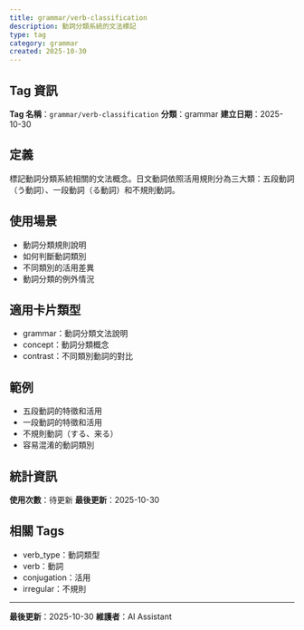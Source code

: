```yaml
---
title: grammar/verb-classification
description: 動詞分類系統的文法標記
type: tag
category: grammar
created: 2025-10-30
---
```


## Tag 資訊

**Tag 名稱**：`grammar/verb-classification`
**分類**：grammar
**建立日期**：2025-10-30

## 定義

標記動詞分類系統相關的文法概念。日文動詞依照活用規則分為三大類：五段動詞（う動詞）、一段動詞（る動詞）和不規則動詞。

## 使用場景

- 動詞分類規則說明
- 如何判斷動詞類別
- 不同類別的活用差異
- 動詞分類的例外情況

## 適用卡片類型

- grammar：動詞分類文法說明
- concept：動詞分類概念
- contrast：不同類別動詞的對比

## 範例

- 五段動詞的特徵和活用
- 一段動詞的特徵和活用
- 不規則動詞（する、来る）
- 容易混淆的動詞類別

## 統計資訊

**使用次數**：待更新
**最後更新**：2025-10-30

## 相關 Tags

- verb_type：動詞類型
- verb：動詞
- conjugation：活用
- irregular：不規則

---

**最後更新**：2025-10-30
**維護者**：AI Assistant
